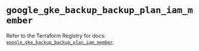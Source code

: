 # `google_gke_backup_backup_plan_iam_member`

Refer to the Terraform Registry for docs: [`google_gke_backup_backup_plan_iam_member`](https://registry.terraform.io/providers/hashicorp/google-beta/6.2.0/docs/resources/google_gke_backup_backup_plan_iam_member).
